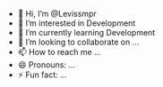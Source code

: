 - 👋 Hi, I’m @Levissmpr
- 👀 I’m interested in Development
- 🌱 I’m currently learning Development
- 💞️ I’m looking to collaborate on ...
- 📫 How to reach me ...
- 😄 Pronouns: ...
- ⚡ Fun fact: ...

<!---
Levissmpr/Levissmpr is a ✨ special ✨ repository because its `README.md` (this file) appears on your GitHub profile.
You can click the Preview link to take a look at your changes.
--->
